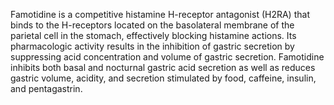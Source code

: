 Famotidine is a competitive histamine H-receptor antagonist (H2RA) that binds to the H-receptors located on the basolateral membrane of the parietal cell in the stomach, effectively blocking histamine actions. Its pharmacologic activity results in the inhibition of gastric secretion by suppressing acid concentration and volume of gastric secretion. Famotidine inhibits both basal and nocturnal gastric acid secretion as well as reduces gastric volume, acidity, and secretion stimulated by food, caffeine, insulin, and pentagastrin.